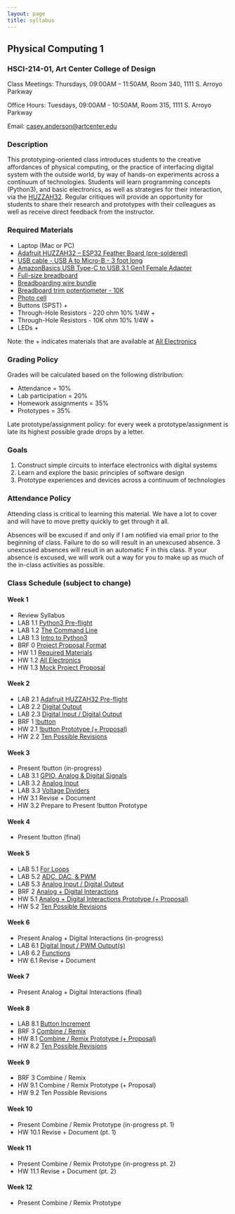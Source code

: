 ```yaml
---
layout: page
title: syllabus
---
```


## Physical Computing 1
### HSCI-214-01, Art Center College of Design
Class Meetings: Thursdays, 09:00AM – 11:50AM, Room 340, 1111 S. Arroyo Parkway

Office Hours: Tuesdays, 09:00AM - 10:50AM, Room 315, 1111 S. Arroyo Parkway

Email: casey.anderson@artcenter.edu


### Description

This prototyping-oriented class introduces students to the creative affordances of physical computing, or the practice of interfacing digital system with the outside world, by way of hands-on experiments across a continuum of technologies. Students will learn programming concepts (Python3), and basic electronics, as well as strategies for their interaction, via the [HUZZAH32](https://www.adafruit.com/product/3405). Regular critiques will provide an opportunity for students to share their research and prototypes with their colleagues as well as receive direct feedback from the instructor.


### Required Materials

* Laptop (Mac or PC)
* [Adafruit HUZZAH32 – ESP32 Feather Board (pre-soldered)](https://www.adafruit.com/product/3591)
* [USB cable - USB A to Micro-B - 3 foot long](https://www.adafruit.com/product/592)
* [AmazonBasics USB Type-C to USB 3.1 Gen1 Female Adapter](https://www.amazon.com/AmazonBasics-Type-C-Gen1-Female-Adapter/dp/B01GGKYYT0/ref=sr_1_3?ie=UTF8&qid=1547245406&sr=8-3&keywords=amazon+basics+usb+c+to+usb+3.1)
* [Full-size breadboard](https://www.adafruit.com/product/239)
* [Breadboarding wire bundle](https://www.adafruit.com/product/153)
* [Breadboard trim potentiometer - 10K](https://www.adafruit.com/product/356)
* [Photo cell](https://www.adafruit.com/product/161)
* Buttons (SPST) +
* Through-Hole Resistors - 220 ohm 10% 1/4W +
* Through-Hole Resistors - 10K ohm 10% 1/4W +
* LEDs +

Note: the + indicates materials that are available at [All Electronics](https://www.allelectronics.com/)


### Grading Policy

Grades will be calculated based on the following distribution:

* Attendance = 10%
* Lab participation = 20%
* Homework assignments = 35%
* Prototypes = 35%

Late prototype/assignment policy: for every week a prototype/assignment is late its highest possible grade drops by a letter.


### Goals

1. Construct simple circuits to interface electronics with digital systems
2. Learn and explore the basic principles of software design
3. Prototype experiences and devices across a continuum of technologies


### Attendance Policy

Attending class is critical to learning this material. We have a lot to cover and will have to move pretty quickly to get through it all.

Absences will be excused if and only if I am notified via email prior to the beginning of class. Failure to do so will result in an unexcused absence. 3 unexcused absences will result in an automatic F in this class. If your absence is excused, we will work out a way for you to make up as much of the in-class activities as possible.


### Class Schedule (subject to change)

#### Week 1

* Review Syllabus
* LAB 1.1 [Python3 Pre-flight]({{site.url}}/2019/09/12/py3-preflight.html)
* LAB 1.2 [The Command Line]({{site.url}}/2019/09/12/command-line.html)
* LAB 1.3 [Intro to Python3]({{site.url}}/2019/09/12/intro-py3.html)
* BRF 0 [Project Proposal Format]({{site.url}}/2019/09/12/proposals.html)
* HW 1.1 [Required Materials]({{site.url}}/2019/09/12/required-materials.html)
* HW 1.2 [All Electronics]({{site.url}}/2019/09/12/all-electronics.html)
* HW 1.3 [Mock Project Proposal]({{site.url}}/2019/09/12/mock-proposal.html)


#### Week 2

* LAB 2.1 [Adafruit HUZZAH32 Pre-flight]({{site.url}}/2019/09/19/huzzah32-preflight.html)
* LAB 2.2 [Digital Output]({{site.url}}/2019/09/19/digital-output.html)
* LAB 2.3 [Digital Input / Digital Output]({{site.url}}/2019/09/19/digitalIO.html)
* BRF 1 [!button]({{site.url}}/2019/09/19/notbutton.html)
* HW 2.1 [!button Prototype (+ Proposal)]({{site.url}}/2019/09/19/notbutton-prototype.html)
* HW 2.2 [Ten Possible Revisions]({{site.url}}/2019/09/19/ten-revisions.html)


#### Week 3

* Present !button (in-progress)
* LAB 3.1 [GPIO, Analog & Digital Signals]({{site.url}}/2019/09/26/analog-digital-signals.html)
* LAB 3.2 [Analog Input]({{site.url}}/2019/09/26/analog-input.html)
* LAB 3.3 [Voltage Dividers]({{site.url}}/2019/09/26/voltage-dividers.html)
* HW 3.1 Revise + Document
* HW 3.2 Prepare to Present !button Prototype

#### Week 4

* Present !button (final)


#### Week 5

* LAB 5.1 [For Loops]({{site.url}}/2019/10/10/for-loop.html)
* LAB 5.2 [ADC, DAC, & PWM]({{site.url}}/2019/10/10/adc-dac-pwm.html)
* LAB 5.3 [Analog Input / Digital Output]({{site.url}}/2019/10/10/analog-input-digital-output.html)
* BRF 2 [Analog + Digital Interactions]({{site.url}}/2019/10/10/analog+digital.html)
* HW 5.1 [Analog + Digital Interactions Prototype (+ Proposal)]({{site.url}}/2019/10/10/analog+digital-prototype.html)
* HW 5.2 [Ten Possible Revisions]({{site.url}}/2019/10/10/ten-revisions.html)


#### Week 6

* Present Analog + Digital Interactions (in-progress)
* LAB 6.1 [Digital Input / PWM Output(s)]({{site.url}}/2019/10/17/digital-input-pwm-output.html)
* LAB 6.2 [Functions]({{site.url}}/2019/10/17/functions.html)
* HW 6.1 Revise + Document


#### Week 7

* Present Analog + Digital Interactions (final)


#### Week 8

* LAB 8.1 [Button Increment](https://github.com/caseyanderson/physcomp_uPython/tree/master/button_increment)
* BRF 3 [Combine / Remix]({{site.url}}/2019/10/31/remix.html)
* HW 8.1 [Combine / Remix Prototype (+ Proposal)]({{site.url}}/2019/10/31/combine-remix-prototype.html)
* HW 8.2 [Ten Possible Revisions]({{site.url}}/2019/10/31/ten-revisions.html)


#### Week 9

* BRF 3 Combine / Remix
* HW 9.1 Combine / Remix Prototype (+ Proposal)
* HW 9.2 Ten Possible Revisions


#### Week 10

* Present Combine / Remix Prototype (in-progress pt. 1)
* HW 10.1 Revise + Document (pt. 1)


#### Week 11

* Present Combine / Remix Prototype (in-progress pt. 2)
* HW 11.1 Revise + Document (pt. 2)


#### Week 12

* Present Combine / Remix Prototype
